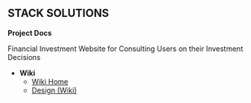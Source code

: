 ## STACK SOLUTIONS
**Project Docs**

Financial Investment Website for Consulting Users on their Investment Decisions

- **Wiki**
    - [Wiki Home](Project%20Docs/Wiki/Home)
    - [Design (Wiki)](Project%20Docs/Wiki/Design)
